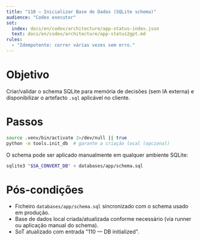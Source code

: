 ```yaml
---
title: "110 — Inicializar Base de Dados (SQLite schema)"
audience: "Codex executor"
sot:
  index: docs/en/codex/architecture/app-status-index.json
  text: docs/en/codex/architecture/app-status2gpt.md
rules:
  - "Idempotente: correr várias vezes sem erro."
---
```


# Objetivo
Criar/validar o schema SQLite para memória de decisões (sem IA externa) e disponibilizar o artefacto `.sql` aplicável no cliente.

# Passos
```bash
source .venv/bin/activate 2>/dev/null || true
python -m tools.init_db  # garante a criação local (opcional)
```

O schema pode ser aplicado manualmente em qualquer ambiente SQLite:

```bash
sqlite3 "$SA_CONVERT_DB" < databases/app/schema.sql
```

# Pós-condições
- Ficheiro `databases/app/schema.sql` sincronizado com o schema usado em produção.
- Base de dados local criada/atualizada conforme necessário (via runner ou aplicação manual do schema).
- SoT atualizado com entrada "110 — DB initialized".

